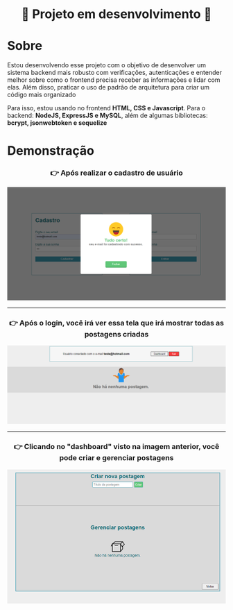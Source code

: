 <h1 align="center"> 🚧 Projeto em desenvolvimento 🚧</h1>

# Sobre

Estou desenvolvendo esse projeto com o objetivo de desenvolver um sistema backend mais robusto com verificações, autenticações e entender melhor sobre como o frontend precisa receber as informações e lidar com elas. Além disso, praticar o uso de padrão de arquitetura para criar um código mais organizado

Para isso, estou usando no frontend **HTML, CSS e Javascript**. Para o backend: **NodeJS, ExpressJS e MySQL**, além de algumas bibliotecas: **bcrypt, jsonwebtoken e sequelize**

# Demonstração

<h3 align="center">👉 Após realizar o cadastro de usuário</h3>

![Screenshot](./img/exemplo1.png)

---
<h3 align="center">👉 Após o login, você irá ver essa tela que irá mostrar todas as postagens criadas</h3>

![Screenshot](./img/exemplo2.png)

---
<h3 align="center">👉 Clicando no "dashboard" visto na imagem anterior, você pode criar e gerenciar postagens</h3>

![Screenshot](./img/exemplo3.png)


